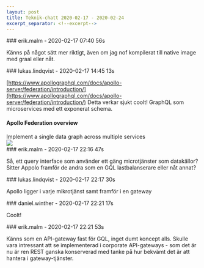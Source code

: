 ```yaml
---
layout: post
title: Teknik-chatt 2020-02-17 - 2020-02-24
excerpt_separator: <!--excerpt-->
---
```

<section class="message" markdown="1">
### erik.malm - 2020-02-17 07:40 56s

Känns på något sätt mer riktigt, även om jag nof kompilerat till native image med graal eller nåt.
</section>
<section class="message" markdown="1">
### lukas.lindqvist - 2020-02-17 14:45 13s

[https://www.apollographql.com/docs/apollo-server/federation/introduction/](https://www.apollographql.com/docs/apollo-server/federation/introduction/) Detta verkar sjukt coolt! GraphQL som microservices med ett exponerat schema.

<div class="attachment"><h4>Apollo Federation overview</h4><div class="text">Implement a single data graph across multiple services</div>
<a href="https://www.apollographql.com/docs/apollo-server/federation/introduction/"><img src="https://www.apollographql.com/docs/apollo-server/social-cards/introduction.png" fallback="Apollo Federation overview"/></a></div>
    
</section>
<section class="message" markdown="1">
### erik.malm - 2020-02-17 22:16 47s

Så, ett query interface som använder ett gäng microtjänster som datakällor?
Sitter Appolo framför de andra som en GQL lastbalanserare eller nåt annat?
</section>
<section class="message" markdown="1">
### lukas.lindqvist - 2020-02-17 22:17 30s

Apollo ligger i varje mikrotjänst
samt framför i en gateway
</section>
<section class="message" markdown="1">
### daniel.winther - 2020-02-17 22:21 17s

Coolt!
</section>
<section class="message" markdown="1">
### erik.malm - 2020-02-17 22:21 53s

Känns som en API-gateway fast för GQL, inget dumt koncept alls. Skulle vara intressant att se implementerad i corporate API-gateways - som det är nu är ren REST ganska konserverad med tanke på hur bekvämt det är att hantera i gateway-tjänster.

<!--excerpt-->
</section>